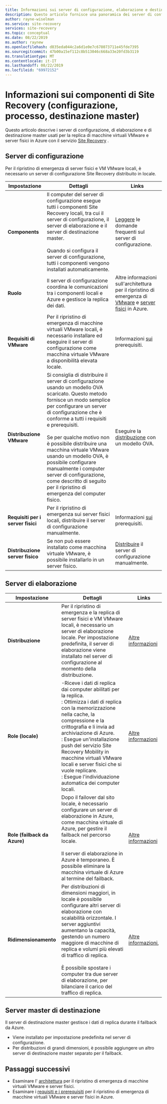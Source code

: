 ```yaml
---
title: Informazioni sui server di configurazione, elaborazione e destinazione master di Azure Site Recovery | Microsoft Docs
description: Questo articolo fornisce una panoramica dei server di configurazione, di elaborazione e di destinazione master usando quando si configura il ripristino di emergenza di macchine virtuali VMware locali in Azure con Azure Site Recovery
author: rayne-wiselman
ms.service: site-recovery
services: site-recovery
ms.topic: conceptual
ms.date: 08/22/2019
ms.author: raynew
ms.openlocfilehash: d835eda044c2a6d1e0e7c678073711e45fde7395
ms.sourcegitcommit: 47b00a15ef112c8b513046c668a33e20fd3b3119
ms.translationtype: MT
ms.contentlocale: it-IT
ms.lasthandoff: 08/22/2019
ms.locfileid: "69972152"
---
```

# <a name="about-site-recovery-components-configuration-process-master-target"></a>Informazioni sui componenti di Site Recovery (configurazione, processo, destinazione master)

Questo articolo descrive i server di configurazione, di elaborazione e di destinazione master usati per la replica di macchine virtuali VMware e server fisici in Azure con il servizio [Site Recovery](site-recovery-overview.md) .

## <a name="configuration-server"></a>Server di configurazione

Per il ripristino di emergenza di server fisici e VM VMware locali, è necessario un server di configurazione Site Recovery distribuito in locale.

**Impostazione** | **Dettagli** | **Links**
--- | --- | ---
**Components**  | Il computer del server di configurazione esegue tutti i componenti Site Recovery locali, tra cui il server di configurazione, il server di elaborazione e il server di destinazione master.<br/><br/> Quando si configura il server di configurazione, tutti i componenti vengono installati automaticamente. | [Leggere](vmware-azure-common-questions.md#configuration-server) le domande frequenti sul server di configurazione.
**Ruolo** | Il server di configurazione coordina le comunicazioni tra i componenti locali e Azure e gestisce la replica dei dati. | Altre informazioni sull'architettura per il ripristino di emergenza di [VMware](vmware-azure-architecture.md) e [server fisici](physical-azure-architecture.md) in Azure.
**Requisiti di VMware** | Per il ripristino di emergenza di macchine virtuali VMware locali, è necessario installare ed eseguire il server di configurazione come macchina virtuale VMware a disponibilità elevata locale. | Informazioni [sui](vmware-azure-deploy-configuration-server.md#prerequisites) prerequisiti.
**Distribuzione VMware** | Si consiglia di distribuire il server di configurazione usando un modello OVA scaricato. Questo metodo fornisce un modo semplice per configurare un server di configurazione che è conforme a tutti i requisiti e prerequisiti.<br/><br/> Se per qualche motivo non è possibile distribuire una macchina virtuale VMware usando un modello OVA, è possibile configurare manualmente i computer server di configurazione, come descritto di seguito per il ripristino di emergenza del computer fisico. | Eseguire la [distribuzione](vmware-azure-deploy-configuration-server.md#deployment-of-configuration-server-through-ova-template) con un modello OVA.
**Requisiti per i server fisici** | Per il ripristino di emergenza sui server fisici locali, distribuire il server di configurazione manualmente. | Informazioni [sui](physical-azure-set-up-source.md#prerequisites) prerequisiti.
**Distribuzione server fisico** | Se non può essere installato come macchina virtuale VMware, è possibile installarlo in un server fisico. | [Distribuire](physical-azure-set-up-source.md#set-up-the-source-environment) il server di configurazione manualmente.


## <a name="process-server"></a>Server di elaborazione

**Impostazione** | **Dettagli** | **Links**
--- | --- | ---
**Distribuzione**  | Per il ripristino di emergenza e la replica di server fisici e VM VMware locali, è necessario un server di elaborazione locale. Per impostazione predefinita, il server di elaborazione viene installato nel server di configurazione al momento della distribuzione. | [Altre informazioni](vmware-azure-architecture.md?#architectural-components)
**Role (locale)** | -Riceve i dati di replica dai computer abilitati per la replica.<br/> : Ottimizza i dati di replica con la memorizzazione nella cache, la compressione e la crittografia e li invia ad archiviazione di Azure.<br/> : Esegue un'installazione push del servizio Site Recovery Mobility in macchine virtuali VMware locali e server fisici che si vuole replicare.<br/> : Esegue l'individuazione automatica dei computer locali. | [Altre informazioni](vmware-physical-azure-config-process-server-overview.md#process-server) 
**Role (failback da Azure)** | Dopo il failover dal sito locale, è necessario configurare un server di elaborazione in Azure, come macchina virtuale di Azure, per gestire il failback nel percorso locale.<br/><br/> Il server di elaborazione in Azure è temporaneo. È possibile eliminare la macchina virtuale di Azure al termine del failback. | [Altre informazioni](vmware-azure-set-up-process-server-azure.md)
**Ridimensionamento** | Per distribuzioni di dimensioni maggiori, in locale è possibile configurare altri server di elaborazione con scalabilità orizzontale. I server aggiuntivi aumentano la capacità, gestendo un numero maggiore di macchine di replica e volumi più elevati di traffico di replica.<br/><br/> È possibile spostare i computer tra due server di elaborazione, per bilanciare il carico del traffico di replica. | [Altre informazioni](vmware-azure-set-up-process-server-scale.md),


## <a name="master-target-server"></a>Server master di destinazione

Il server di destinazione master gestisce i dati di replica durante il failback da Azure.

- Viene installato per impostazione predefinita nel server di configurazione.
- Per distribuzioni di grandi dimensioni, è possibile aggiungere un altro server di destinazione master separato per il failback.


## <a name="next-steps"></a>Passaggi successivi
- Esaminare l' [architettura](vmware-azure-architecture.md) per il ripristino di emergenza di macchine virtuali VMware e server fisici.
- Esaminare i [requisiti e i prerequisiti](vmware-physical-azure-support-matrix.md) per il ripristino di emergenza di macchine virtuali VMware e server fisici in Azure. 

